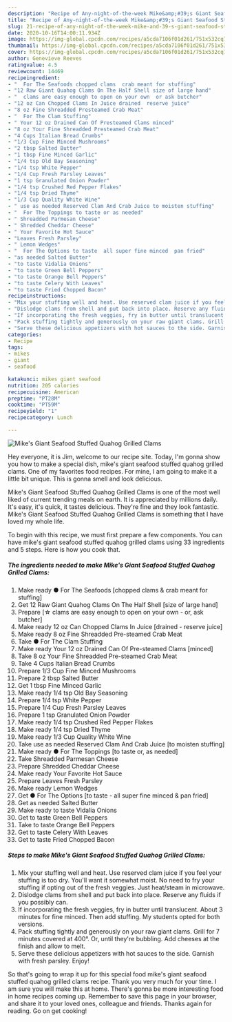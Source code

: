 ```yaml
---
description: "Recipe of Any-night-of-the-week Mike&amp;#39;s Giant Seafood Stuffed Quahog Grilled Clams"
title: "Recipe of Any-night-of-the-week Mike&amp;#39;s Giant Seafood Stuffed Quahog Grilled Clams"
slug: 21-recipe-of-any-night-of-the-week-mike-and-39-s-giant-seafood-stuffed-quahog-grilled-clams
date: 2020-10-16T14:00:11.934Z
image: https://img-global.cpcdn.com/recipes/a5cda7106f01d261/751x532cq70/mikes-giant-seafood-stuffed-quahog-grilled-clams-recipe-main-photo.jpg
thumbnail: https://img-global.cpcdn.com/recipes/a5cda7106f01d261/751x532cq70/mikes-giant-seafood-stuffed-quahog-grilled-clams-recipe-main-photo.jpg
cover: https://img-global.cpcdn.com/recipes/a5cda7106f01d261/751x532cq70/mikes-giant-seafood-stuffed-quahog-grilled-clams-recipe-main-photo.jpg
author: Genevieve Reeves
ratingvalue: 4.5
reviewcount: 14469
recipeingredient:
- "  For The Seafoods chopped clams  crab meant for stuffing"
- "12 Raw Giant Quahog Clams On The Half Shell size of large hand"
- "  clams are easy enough to open on your own  or ask butcher"
- "12 oz Can Chopped Clams In Juice drained  reserve juice"
- "8 oz Fine Shreadded Presteamed Crab Meat"
- "  For The Clam Stuffing"
- " Your 12 oz Drained Can Of Presteamed Clams minced"
- "8 oz Your Fine Shreadded Presteamed Crab Meat"
- "4 Cups Italian Bread Crumbs"
- "1/3 Cup Fine Minced Mushrooms"
- "2 tbsp Salted Butter"
- "1 tbsp Fine Minced Garlic"
- "1/4 tsp Old Bay Seasoning"
- "1/4 tsp White Pepper"
- "1/4 Cup Fresh Parsley Leaves"
- "1 tsp Granulated Onion Powder"
- "1/4 tsp Crushed Red Pepper Flakes"
- "1/4 tsp Dried Thyme"
- "1/3 Cup Quality White Wine"
- " use as needed Reserved Clam And Crab Juice to moisten stuffing"
- "  For The Toppings to taste or as needed"
- " Shreadded Parmesan Cheese"
- " Shredded Cheddar Cheese"
- " Your Favorite Hot Sauce"
- "Leaves Fresh Parsley"
- " Lemon Wedges"
- "  For The Options to taste  all super fine minced  pan fried"
- "as needed Salted Butter"
- "to taste Vidalia Onions"
- "to taste Green Bell Peppers"
- "to taste Orange Bell Peppers"
- "to taste Celery With Leaves"
- "to taste Fried Chopped Bacon"
recipeinstructions:
- "Mix your stuffing well and heat. Use reserved clam juice if you feel your stuffing is too dry. You&#39;ll want it somewhat moist. No need to fry your stuffing if opting out of the fresh veggies. Just heat/steam in microwave."
- "Dislodge clams from shell and put back into place. Reserve any fluids if you possibly can."
- "If incorporating the fresh veggies, fry in butter until translucent. About 3 minutes for fine minced. Then add stuffing. My students opted for both versions."
- "Pack stuffing tightly and generously on your raw giant clams. Grill for 7 minutes covered at 400°. Or, until they&#39;re bubbling. Add cheeses at the finish and allow to melt."
- "Serve these delicious appetizers with hot sauces to the side. Garnish with fresh parsley. Enjoy!"
categories:
- Recipe
tags:
- mikes
- giant
- seafood

katakunci: mikes giant seafood 
nutrition: 205 calories
recipecuisine: American
preptime: "PT28M"
cooktime: "PT59M"
recipeyield: "1"
recipecategory: Lunch

---
```



![Mike&#39;s Giant Seafood Stuffed Quahog Grilled Clams](https://img-global.cpcdn.com/recipes/a5cda7106f01d261/751x532cq70/mikes-giant-seafood-stuffed-quahog-grilled-clams-recipe-main-photo.jpg)

Hey everyone, it is Jim, welcome to our recipe site. Today, I'm gonna show you how to make a special dish, mike&#39;s giant seafood stuffed quahog grilled clams. One of my favorites food recipes. For mine, I am going to make it a little bit unique. This is gonna smell and look delicious.



Mike&#39;s Giant Seafood Stuffed Quahog Grilled Clams is one of the most well liked of current trending meals on earth. It is appreciated by millions daily. It's easy, it's quick, it tastes delicious. They're fine and they look fantastic. Mike&#39;s Giant Seafood Stuffed Quahog Grilled Clams is something that I have loved my whole life.


To begin with this recipe, we must first prepare a few components. You can have mike&#39;s giant seafood stuffed quahog grilled clams using 33 ingredients and 5 steps. Here is how you cook that.

<!--inarticleads1-->

##### The ingredients needed to make Mike&#39;s Giant Seafood Stuffed Quahog Grilled Clams:

1. Make ready  ● For The Seafoods [chopped clams &amp; crab meant for stuffing]
1. Get 12 Raw Giant Quahog Clams On The Half Shell [size of large hand]
1. Prepare  [☆ clams are easy enough to open on your own - or, ask butcher]
1. Make ready 12 oz Can Chopped Clams In Juice [drained - reserve juice]
1. Make ready 8 oz Fine Shreadded Pre-steamed Crab Meat
1. Take  ● For The Clam Stuffing
1. Make ready  Your 12 oz Drained Can Of Pre-steamed Clams [minced]
1. Take 8 oz Your Fine Shreadded Pre-steamed Crab Meat
1. Take 4 Cups Italian Bread Crumbs
1. Prepare 1/3 Cup Fine Minced Mushrooms
1. Prepare 2 tbsp Salted Butter
1. Get 1 tbsp Fine Minced Garlic
1. Make ready 1/4 tsp Old Bay Seasoning
1. Prepare 1/4 tsp White Pepper
1. Prepare 1/4 Cup Fresh Parsley Leaves
1. Prepare 1 tsp Granulated Onion Powder
1. Make ready 1/4 tsp Crushed Red Pepper Flakes
1. Make ready 1/4 tsp Dried Thyme
1. Make ready 1/3 Cup Quality White Wine
1. Take  use as needed Reserved Clam And Crab Juice [to moisten stuffing]
1. Make ready  ● For The Toppings [to taste or, as needed]
1. Take  Shreadded Parmesan Cheese
1. Prepare  Shredded Cheddar Cheese
1. Make ready  Your Favorite Hot Sauce
1. Prepare Leaves Fresh Parsley
1. Make ready  Lemon Wedges
1. Get  ● For The Options [to taste - all super fine minced &amp; pan fried]
1. Get as needed Salted Butter
1. Make ready to taste Vidalia Onions
1. Get to taste Green Bell Peppers
1. Take to taste Orange Bell Peppers
1. Get to taste Celery With Leaves
1. Get to taste Fried Chopped Bacon




<!--inarticleads2-->

##### Steps to make Mike&#39;s Giant Seafood Stuffed Quahog Grilled Clams:

1. Mix your stuffing well and heat. Use reserved clam juice if you feel your stuffing is too dry. You&#39;ll want it somewhat moist. No need to fry your stuffing if opting out of the fresh veggies. Just heat/steam in microwave.
1. Dislodge clams from shell and put back into place. Reserve any fluids if you possibly can.
1. If incorporating the fresh veggies, fry in butter until translucent. About 3 minutes for fine minced. Then add stuffing. My students opted for both versions.
1. Pack stuffing tightly and generously on your raw giant clams. Grill for 7 minutes covered at 400°. Or, until they&#39;re bubbling. Add cheeses at the finish and allow to melt.
1. Serve these delicious appetizers with hot sauces to the side. Garnish with fresh parsley. Enjoy!




So that's going to wrap it up for this special food mike&#39;s giant seafood stuffed quahog grilled clams recipe. Thank you very much for your time. I am sure you will make this at home. There's gonna be more interesting food in home recipes coming up. Remember to save this page in your browser, and share it to your loved ones, colleague and friends. Thanks again for reading. Go on get cooking!
